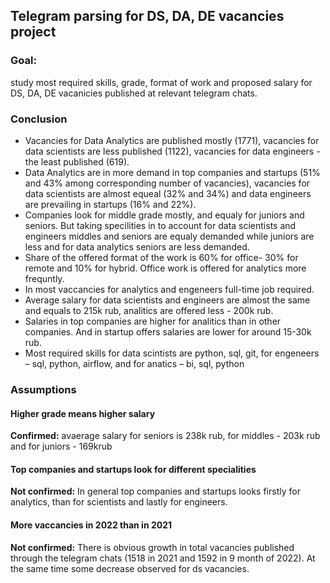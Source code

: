 ## Telegram parsing for DS, DA, DE vacancies project

### **Goal**: 
study most required skills, grade, format of work and proposed salary for DS, DA, DE vacanicies published at relevant telegram chats. 

### **Conclusion** 
- Vacancies for Data Analytics are published mostly (1771), vacancies for data scientists are less published (1122), vacancies for data engineers - the least published (619).
- Data Analytics are in more demand in top companies and startups (51% and 43% among corresponding number of vacancies), vacancies for data scientists are almost equeal (32% and 34%) and data engineers are prevailing in startups (16% and 22%).
- Companies look for middle grade mostly, and equaly for juniors and seniors. But taking specilities in to account for data scientists and engineers middles and seniors are equaly demanded while juniors are less and for data analytics seniors are less demanded.
- Share of the offered format of the work is 60% for office- 30% for remote and 10% for hybrid. Office work is offered for analytics more frequntly.
- In most vaccancies for analytics and engeneers full-time job required.
- Average salary for data scientists and engineers are almost the same and equals to 215k rub, analitics are offered less - 200k rub. 
- Salaries in top companies are higher for analitics than in other companies. And in startup offers salaries are lower for around 15-30k rub.
- Most required skills for data scintists are python, sql, git, for engeneers – sql, python, airflow, and for anatics – bi, sql, python

### **Assumptions**

#### Higher grade means higher salary

**Confirmed:** avaerage salary for seniors is 238k rub, for middles - 203k rub and for juniors - 169krub

#### Top companies and startups look for different specialities

**Not confirmed:** In general top companies and startups looks firstly for analytics, than for scientists and lastly for engineers.


#### More vaccancies in 2022 than in 2021

**Not confirmed:** There is obvious growth in total vacancies published through the telegram chats (1518 in 2021 and 1592 in 9 month of 2022). At the same time some decrease observed for ds vacancies.
